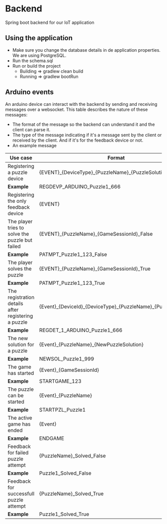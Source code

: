 # Backend
Spring boot backend for our IoT application

## Using the application

- Make sure you change the database details in de application properties. We are using PostgreSQL.
- Run the schema.sql
- Run or build the project
  - Building => gradlew clean build  
  - Running => gradlew bootRun

## Arduino events

An arduino device can interact with the backend by sending and receiving messages over a websocket. This table describes the nature of these messages:
- The format of the message so the backend can understand it and the client can parse it.
- The type of the message indicating if it's a message sent by the client or received by the client. And if it's for the feedback device or not.
- An example message

| Use case | Format | Type |
| --- | --- | --- | 
| Registering a puzzle device | {EVENT}\_{DeviceType}\_{PuzzleName}\_{PuzzleSolution} | **Sent** |
| **Example** | REGDEVP_ARDUINO_Puzzle1_666 |
| Registering the only feedback device | {EVENT} |  **Sent** | REGDEVF |
| The player tries to solve the puzzle but failed | {EVENT}\_{PuzzleName}\_{GameSessionId}\_False | **Sent** |
| **Example** | PATMPT_Puzzle1_123_False |
| The player solves the puzzle | {EVENT}\_{PuzzleName}\_{GameSessionId}\_True | **Sent** |
| **Example** | PATMPT_Puzzle1_123_True |
| The registration details after registering a puzzle | {Event}\_{DeviceId}\_{DeviceType}\_{PuzzleName}\_{PuzzleSolution} | **Receive** |
| **Example** | REGDET_1_ARDUINO_Puzzle1_666 |
| The new solution for a puzzle | {Event}\_{PuzzleName}\_{NewPuzzleSolution} | **Receive** |
| **Example** | NEWSOL_Puzzle1_999 |
| The game has started | {Event}\_{GameSessionId} | **Receive** |
| **Example** | STARTGAME_123 |
| The puzzle can be started | {Event}\_{PuzzleName} | **Receive** |
| **Example** | STARTPZL_Puzzle1 |
| The active game has ended | {Event} |  **Receive** |
| **Example** | ENDGAME |
| Feedback for failed puzzle attempt | {PuzzleName}\_Solved\_False |  **Receive / Feedback** |
| **Example** | Puzzle1_Solved_False |
| Feedback for successfull puzzle attempt | {PuzzleName}\_Solved\_True |  **Receive / Feedback** |
| **Example** | Puzzle1_Solved_True |

